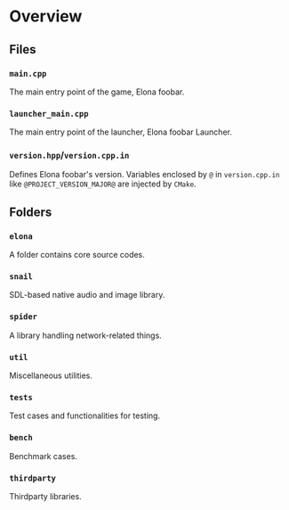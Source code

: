 # Overview


## Files

### `main.cpp`

The main entry point of the game, Elona foobar.


### `launcher_main.cpp`

The main entry point of the launcher, Elona foobar Launcher.


### `version.hpp`/`version.cpp.in`

Defines Elona foobar's version. Variables enclosed by `@` in `version.cpp.in` like `@PROJECT_VERSION_MAJOR@` are injected by `CMake`.



## Folders

### `elona`

A folder contains core source codes.


### `snail`

SDL-based native audio and image library.


### `spider`

A library handling network-related things.


### `util`

Miscellaneous utilities.


### `tests`

Test cases and functionalities for testing.


### `bench`

Benchmark cases.


### `thirdparty`

Thirdparty libraries.
